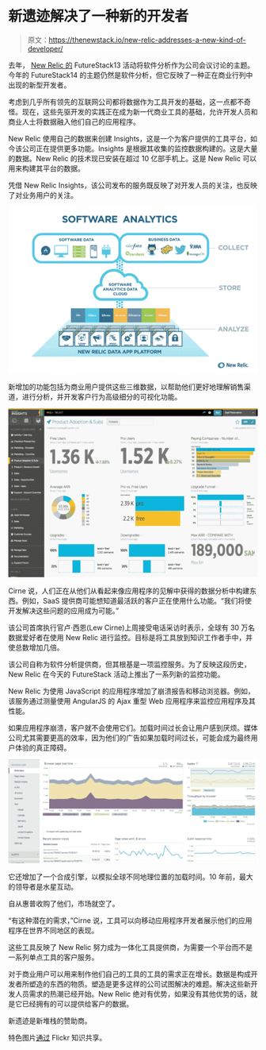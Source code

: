# 新遗迹解决了一种新的开发者

> 原文：<https://thenewstack.io/new-relic-addresses-a-new-kind-of-developer/>

去年， [New Relic 的](http://newrelic.com) FutureStack13 活动将软件分析作为公司会议讨论的主题。今年的 FutureStack14 的主题仍然是软件分析，但它反映了一种正在商业行列中出现的新型开发者。

考虑到几乎所有领先的互联网公司都将数据作为工具开发的基础，这一点都不奇怪。现在，这些先驱开发的实践正在成为新一代商业工具的基础，允许开发人员和商业人士将数据融入他们自己的应用程序。

New Relic 使用自己的数据来创建 Insights，这是一个为客户提供的工具平台，如今该公司正在提供更多功能。Insights 是根据其收集的监控数据构建的。这是大量的数据。New Relic 的技术现已安装在超过 10 亿部手机上。这是 New Relic 可以用来构建其平台的数据。

凭借 New Relic Insights，该公司发布的服务既反映了对开发人员的关注，也反映了对业务用户的关注。

![New Relic Software Analytics Infographic](img/caaee536136e153340f2f1327993ee0c.png)

新增加的功能包括为商业用户提供这些三维数据，以帮助他们更好地理解销售渠道，进行分析，并开发客户行为高级细分的可视化功能。

[![Screenshot New Relic Insights Cohort Feature](img/79e2c9a3864712d35d68a763be099d34.png)](https://thenewstack.io/wp-content/uploads/2014/10/Screenshot-New-Relic-Insights-Cohort-Feature.png)

Cirne 说，人们正在从他们从看起来像应用程序的见解中获得的数据分析中构建东西。例如，SaaS 提供商可能想知道最活跃的客户正在使用什么功能。“我们将使开发解决这些问题的应用成为可能。”

该公司首席执行官卢·西恩(Lew Cirne)上周接受电话采访时表示，全球有 30 万名数据爱好者在使用 New Relic 进行监控。目标是将工具放到知识工作者手中，并使总数增加几倍。

该公司自称为软件分析提供商，但其根基是一项监控服务。为了反映这段历史，New Relic 在今天的 FutureStack 活动上推出了一系列新的监控功能。

New Relic 为使用 JavaScript 的应用程序增加了崩溃报告和移动浏览器。例如，该服务通过测量使用 AngularJS 的 Ajax 重型 Web 应用程序来监控应用程序及其性能。

如果应用程序崩溃，客户就不会使用它们。加载时间过长会让用户感到厌烦。媒体公司尤其需要更高的效率，因为他们的广告如果加载时间过长，可能会成为最终用户体验的真正障碍。

[![ScreenShot_New Relic Browser with JS and AJAX](img/da99b94d063cdba4f01167b2e5f367cd.png)](https://thenewstack.io/wp-content/uploads/2014/10/ScreenShot_New-Relic-Browser-with-JS-and-AJAX.png)

它还增加了一个合成引擎，以模拟全球不同地理位置的加载时间。10 年前，最大的领导者是水星互动。

自从惠普收购了他们，市场就空了。

“有这种潜在的需求，”Cirne 说，工具可以向移动应用程序开发者展示他们的应用程序在世界不同地区的表现。

这些工具反映了 New Relic 努力成为一体化工具提供商，为需要一个平台而不是一系列单点工具的客户服务。

对于商业用户可以用来制作他们自己的工具的工具的需求正在增长。数据是构成开发者所塑造的东西的物质。塑造是更多这样的公司试图解决的难题。解决这些新开发人员需求的热潮已经开始。New Relic 绝对有优势，如果没有其他优势的话，就是它已经拥有的可以提供给客户的数据。

新遗迹是新堆栈的赞助商。

特色图片[通过](https://www.flickr.com/photos/matthewblack/1299313106/in/photolist-2YPjw7-2YJNSM-2YPBDW-2YPcN9-dihoSq-bY3bdE-bY32y7-bY3Mp9-bY3rn5-bY39r3-bY2Zyw-bY2P2S-bY3553-bY3oYs-bY2Xhw-bY2AFy-bY3qhS-bY3AkY-bY2HC3-bY31zA-bY3hcm-bY3FJj-bY3Pvu-2ZNpHV-2ZSZay-2YJPzB-2ZSXZw-2YP75J-2ZNoqR-7cZW4U-dsqbHe-bY3Vd7-eePAtL-eePABA-eeHRGR-5MGfNp-7UGxXr-fQgw8q-eePAbh-eePzS5-eePAnU-eeHRWD-eePzMA-7ND718-7ND76K-7ND7iF-7gfCu1-34RXUv-bY2DDJ-bY3K4y) Flickr 知识共享。

<svg xmlns:xlink="http://www.w3.org/1999/xlink" viewBox="0 0 68 31" version="1.1"><title>Group</title> <desc>Created with Sketch.</desc></svg>